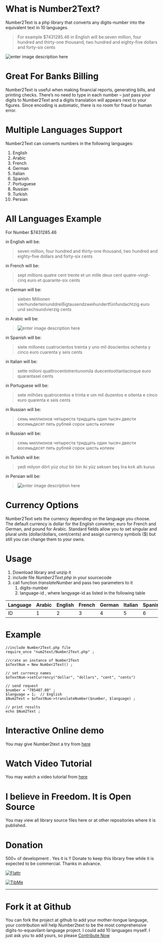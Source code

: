 # What is Number2Text?
Number2Text is a php library that converts any digits-number into the equivalent text in 10 languages.

> For example $7431285.46 in English will be:seven million, four hundred and thirty-one thousand, two hundred and eighty-five dollars and forty-six cents

![enter image description here](http://egy1st.com/myhub/images/number2text.gif)

# Great For Banks Billing
Number2Text is useful when making financial reports, generating bills, and printing checks. There’s no need to type in each number – just pass your digits to Number2Text and a digits translation will appears next to your figures. Since encoding is automatic, there is no room for fraud or human error.

# Multiple Languages Support
Number2Text can converts numbers in the following languages:

1.  English
2.  Arabic
3.  French
4.  German
5.  Italian
6.  Spanish
7.  Portuguese
8.  Russian
9.  Turkish
10.  Persian

# All Languages Example
For Number $7431285.46

in English will be:

> seven million, four hundred and thirty-one thousand, two hundred and eighty-five dollars and forty-six cents

in French will be:

> sept millions quatre cent trente et un mille deux cent quatre-vingt-cinq euro et quarante-six cents

in German will be:

> sieben Millionen vierhunderteinunddreißigtausendzweihundertfünfundachtzig euro und sechsundvierzig cents

in Arabic will be:

> ![enter image description here](http://egy1st.com/myhub/images/num2text_arabic.jpg)

in Spanish will be:

> siete millones cuatrocientos treinta y uno mil doscientos ochenta y cinco euro cuarenta y seis cents

in Italian will be:

> sette milioni quattrocentotrentunomila duecentoottantacinque euro quarantasei cents

in Portuguese will be:

> sete milhões quatrocentos e trinta e um mil duzentos e oitenta e cinco euro quarenta e seis cents

in Russian will be:

> семь миллионов четыреста тридцать один тысяч двести восемьдесят пять рублей сорок шесть копеек

in Russian will be:

> семь миллионов четыреста тридцать один тысяч двести восемьдесят пять рублей сорок шесть копеек

in Turkish will be:

> yedi milyon dört yüz otuz bir bin iki yüz seksen beş lira kırk altı kurus

in Persian will be:

> ![enter image description here](http://egy1st.com/myhub/images/num2text_persian.png)

# Currency Options
Number2Text sets the currency depending on the language you choose. The default currency is dollar for the English converter, euro for French and German, and pound for Arabic. Standard fields allow you to set singular and plural units (dollar/dollars, cent/cents) and assign currency symbols ($) but still you can change them to your owns.

# Usage
1.  Download library and unzip it
2.  include file _Number2Text.php_ in your sourcecode
3.  call function _translateNumber_ and pass two parameters to it
    1.  digits-number
    2.  language-id , where langyage-id as listed in the following table



| Language | Arabic | English | French | German | Italian | Spanish | Portuguese | Russian | Turkish | Persian |
| -------- |------- |-------- |------- |------- |-------- |-------- |----------- |-------- |-------- |-------- |
| ID       | 1      | 2       | 3      | 4      | 5       | 6       | 7          | 8       | 9       | 10      |


# Example

    //include Number2Text.php file
    require_once "num2text/Number2Text.php" ; 

    //crate an instance of Number2Text
    $oTextNum = New Number2Text() ;

    // set currency names
    $oTextNum->setCurrency("dollar", "dollars", "cent", "cents")

    // send request
    $number = "785487.80" ;
    $language = 1;  // English
    $Num2Text = $oTextNum->translateNumber($number, $language) ;

    // print results
    echo $Num2Text ;

# Interactive Online demo
You may give Number2text a try from [here](http://demo.egy1st.com/num2text/)

# Watch Video Tutorial
You may watch a video tutorial from [here](https://vimeo.com/87768516)

# I believe in Freedom. It is Open Source
You may view all library source files here or at other repositories where it is published.

# Donation
500+ of development . Yes it is !! Donate to keep this library free while it is expected to be commercial. Thanks in advance.

[![Flattr](http://button.flattr.com/flattr-badge-large.png)](https://flattr.com/submit/auto?fid=w7r2ev&url=http%3A%2F%2Fegy1st.com)

[![TibMe](http://egy1st.com/myhub/images/tib-btn.png)](https://tib.me/mytibs9YhLYtrVhQkmTdbDS51H54WyrxTx)

* * *

# Fork it at Github

You can fork the project at github to add your mother-tongue language, your contribution will help Number2text to be the most comprehensive digits-to-equavilant-language project. I could add 10 languages myself. I just ask you to add yours, so please [Contribute Now](https://github.com/egy1st/Number2Text)

